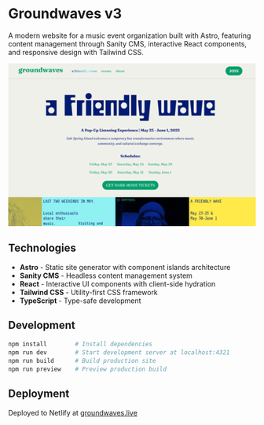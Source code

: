 # Groundwaves v3

A modern website for a music event organization built with Astro, featuring content management through Sanity CMS, interactive React components, and responsive design with Tailwind CSS.

![Groundwaves Preview](public/previewGH.png)

## Technologies

- **Astro** - Static site generator with component islands architecture
- **Sanity CMS** - Headless content management system
- **React** - Interactive UI components with client-side hydration
- **Tailwind CSS** - Utility-first CSS framework
- **TypeScript** - Type-safe development

## Development

```bash
npm install        # Install dependencies
npm run dev        # Start development server at localhost:4321
npm run build      # Build production site
npm run preview    # Preview production build
```

## Deployment

Deployed to Netlify at [groundwaves.live](https://groundwaves.live)